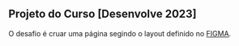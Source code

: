 ## Projeto do Curso [Desenvolve 2023]

O desafio é cruar uma página segindo o layout definido no [FIGMA](https://www.figma.com/file/dnb2Q3jLPC5sTk7ca4XvY7/Design-Trilhas-%7C-Desenvolve-2023?node-id=0%3A1&t=n7xA296ldMy81wmz-0).